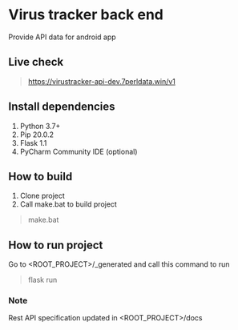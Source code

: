 # Virus tracker back end

Provide API data for android app

## Live check
> https://virustracker-api-dev.7perldata.win/v1

## Install dependencies
1. Python 3.7+
2. Pip 20.0.2
3. Flask 1.1
4. PyCharm Community IDE (optional)

## How to build
1. Clone project
2. Call make.bat to build project
> make.bat

## How to run project
Go to <ROOT_PROJECT>/_generated and call this command to run
> flask run

### Note
Rest API specification updated in <ROOT_PROJECT>/docs